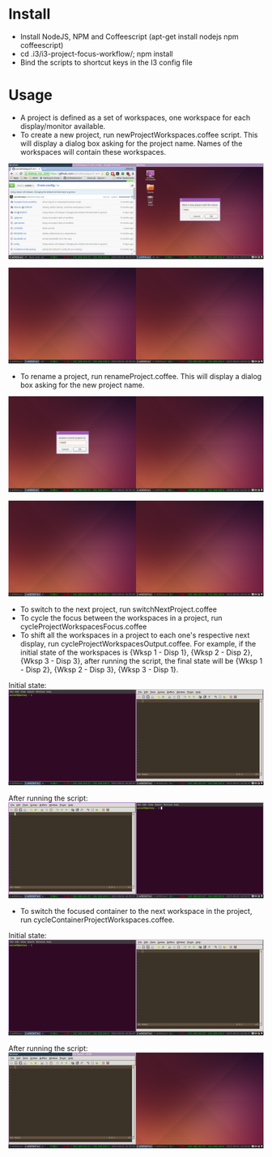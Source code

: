 # Install
- Install NodeJS, NPM and Coffeescript (apt-get install nodejs npm coffeescript)
- cd .i3/i3-project-focus-workflow/; npm install
- Bind the scripts to shortcut keys in the I3 config file
# Usage
- A project is defined as a set of workspaces, one workspace for each display/monitor available.
- To create a new project, run newProjectWorkspaces.coffee script. This will display a dialog box asking for the project name. Names of the workspaces will contain these workspaces.

![New project dialog box](../img/new_project_dialog.png)

![New set of workspaces](../img/new_project_after.png)

- To rename a project, run renameProject.coffee. This will display a dialog box asking for the new project name.

![Rename project dialog box](../img/rename_project_dialog.png)

![After rename](../img/rename_project_after.png)

- To switch to the next project, run switchNextProject.coffee
- To cycle the focus between the workspaces in a project, run cycleProjectWorkspacesFocus.coffee
- To shift all the workspaces in a project to each one's respective next display, run cycleProjectWorkspacesOutput.coffee. For example, if the initial state of the workspaces is {Wksp 1 - Disp 1}, {Wksp 2 - Disp 2}, {Wksp 3 - Disp 3}, after running the script, the final state will be {Wksp 1 - Disp 2}, {Wksp 2 - Disp 3}, {Wksp 3 - Disp 1}.

Initial state:
![Initial state](../img/initial_state.png)

After running the script:
![After workspace switch](../img/after_cycle_workspace_display.png)

- To switch the focused container to the next workspace in the project, run cycleContainerProjectWorkspaces.coffee.

Initial state:
![Initial state](../img/initial_state.png)

After running the script:
![Gvim moved](../img/after_cycle_container.png)
